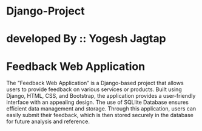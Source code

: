 # Django-Project
# developed By :: Yogesh Jagtap
# Feedback Web Application
The ”Feedback Web Application” is a Django-based project that allows users to
provide feedback on various services or products. Built using Django, HTML, CSS,
and Bootstrap, the application provides a user-friendly interface with an appealing
design. The use of SQLlite Database ensures efficient data management and
storage. Through this application, users can easily submit their feedback, which is
then stored securely in the database for future analysis and reference.

